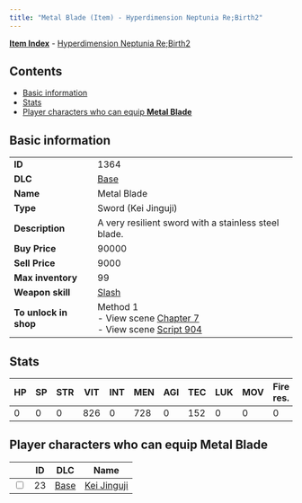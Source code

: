 ```yaml
---
title: "Metal Blade (Item) - Hyperdimension Neptunia Re;Birth2"
---
```


[**Item Index**](/neptunia/rb2/item/index.html) - [Hyperdimension Neptunia Re;Birth2](/neptunia/rb2)

## Contents

- [Basic information](#basic-information)
- [Stats](#stats)
- [Player characters who can equip **Metal Blade**](#player-characters-who-can-equip-metal-blade)

## Basic information

|   |   |
| -- | -- |
| **ID** | 1364 |
| **DLC** | [Base](/neptunia/rb2/dlc/0-base.html) |
| **Name** | Metal Blade |
| **Type** | Sword (Kei Jinguji) |
| **Description** | A very resilient sword with a stainless steel blade. |
| **Buy Price** | 90000 |
| **Sell Price** | 9000 |
| **Max inventory** | 99 |
| **Weapon skill** | [Slash](/neptunia/rb2/skill/0-2702-slash.html) |
| **To unlock in shop** | Method 1<br />- View scene [Chapter 7](/neptunia/rb2/scene/0-452-chapter-7.html)<br />- View scene [Script 904](/neptunia/rb2/scene/0-904-script-904.html) |

## Stats

| HP | SP | STR | VIT | INT | MEN | AGI | TEC | LUK | MOV | Fire res. | Ice res. | Wind res. | Lightning res. |
| -- | -- | --- | --- | --- | --- | --- | --- | --- | --- | --------- | -------- | --------- | -------------- |
| 0 | 0 | 0 | 826 | 0 | 728 | 0 | 152 | 0 | 0 | 0 | 0 | 0 | 0 |

## Player characters who can equip **Metal Blade**

|    | ID | DLC | Name |
| -- | -- | --- | ---- |
| <input type="checkbox" id="rb2-player-0-23" class="trackbox" /> | 23 | [Base](/neptunia/rb2/dlc/0-base.html) | [Kei Jinguji](/neptunia/rb2/player/0-23-kei-jinguji.html) |